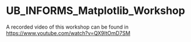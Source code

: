 # UB_INFORMS_Matplotlib_Workshop

A recorded video of this workshop can be found in https://www.youtube.com/watch?v=QX9ItOmD7SM
